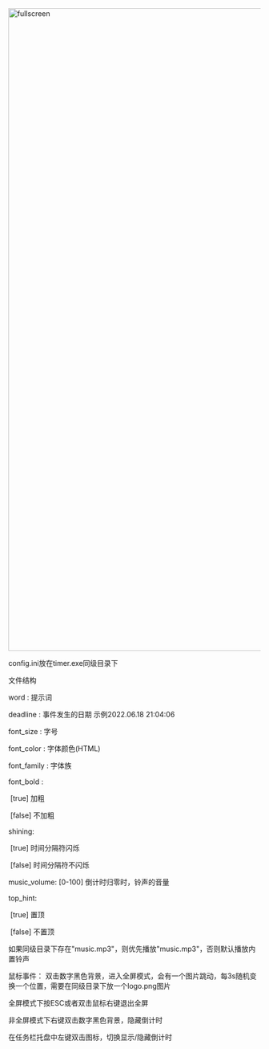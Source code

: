 <img width="1280" alt="fullscreen" src="https://user-images.githubusercontent.com/45707573/122680172-88bff500-d220-11eb-8b91-debc9fe785aa.png">

config.ini放在timer.exe同级目录下

文件结构

word : 提示词

deadline : 事件发生的日期 示例2022.06.18 21:04:06

font_size : 字号

font_color : 字体颜色(HTML)

font_family : 字体族

font_bold : 

​	[true] 加粗 

​	[false] 不加粗

shining:

​	[true] 时间分隔符闪烁

​	[false] 时间分隔符不闪烁

music_volume: [0-100] 倒计时归零时，铃声的音量

top_hint:

​	[true] 置顶

​	[false] 不置顶

如果同级目录下存在"music.mp3"，则优先播放"music.mp3"，否则默认播放内置铃声



鼠标事件：
双击数字黑色背景，进入全屏模式，会有一个图片跳动，每3s随机变换一个位置，需要在同级目录下放一个logo.png图片

全屏模式下按ESC或者双击鼠标右键退出全屏

非全屏模式下右键双击数字黑色背景，隐藏倒计时

在任务栏托盘中左键双击图标，切换显示/隐藏倒计时
